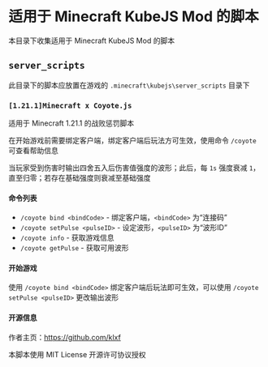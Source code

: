 # 适用于 Minecraft KubeJS Mod 的脚本
本目录下收集适用于 Minecraft KubeJS Mod 的脚本

## `server_scripts`
此目录下的脚本应放置在游戏的 `.minecraft\kubejs\server_scripts` 目录下

### `[1.21.1]Minecraft x Coyote.js`
适用于 Minecraft 1.21.1 的战败惩罚脚本

在开始游戏前需要绑定客户端，绑定客户端后玩法方可生效，使用命令 `/coyote` 可查看帮助信息

当玩家受到伤害时输出四舍五入后伤害值强度的波形；此后，每 `1s` 强度衰减 `1`，直至归零；若存在基础强度则衰减至基础强度

#### 命令列表
- `/coyote bind <bindCode>` - 绑定客户端，`<bindCode>` 为“连接码”
- `/coyote setPulse <pulseID>` - 设定波形，`<pulseID>` 为“波形ID”
- `/coyote info` - 获取游戏信息
- `/coyote getPulse` - 获取可用波形

#### 开始游戏
使用 `/coyote bind <bindCode>` 绑定客户端后玩法即可生效，可以使用 `/coyote setPulse <pulseID>` 更改输出波形

#### 开源信息

作者主页：https://github.com/klxf

本脚本使用 MIT License 开源许可协议授权
